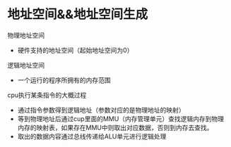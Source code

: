 # 地址空间&&地址空间生成

物理地址空间

- 硬件支持的地址空间（起始地址空间为0）

逻辑地址空间

- 一个运行的程序所拥有的内存范围

cpu执行某条指令的大概过程

- 通过指令参数得到逻辑地址（参数对应的是物理地址的映射）
- 等到物理地址后通过cup里面的MMU（内存管理单元）查找逻辑内存到物理内存的映射表，如果存在MMU中则取出对应数据，否则到内存去查找。
- 取出的数据内容通过总线传递给ALU单元进行逻辑处理


